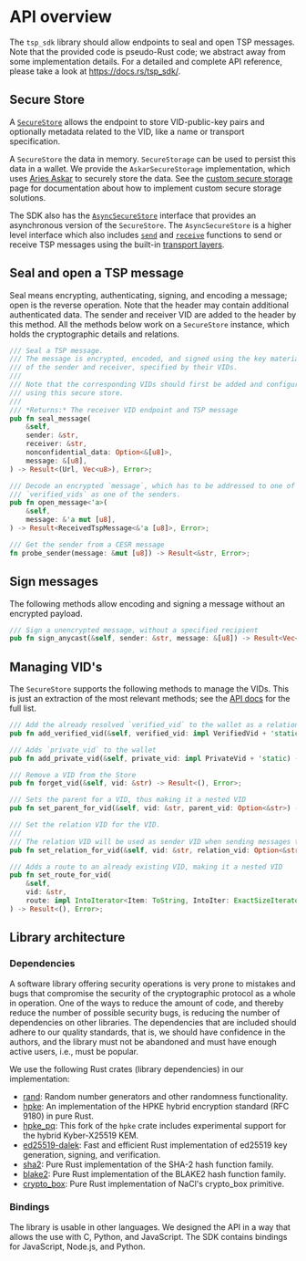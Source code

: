 # API overview

The `tsp_sdk` library should allow endpoints to seal and open TSP messages. Note that the provided code is pseudo-Rust code; we abstract away from some implementation details.
For a detailed and complete API reference, please take a look at <https://docs.rs/tsp_sdk/>.

## Secure Store

A [`SecureStore`](https://docs.rs/tsp_sdk/latest/tsp_sdk/struct.SecureStore.html) allows the endpoint to store VID-public-key pairs and optionally metadata related to the VID, like a name or transport specification.

A `SecureStore` the data in memory. `SecureStorage` can be used to persist this data in a wallet.
We provide the `AskarSecureStorage` implementation, which uses [Aries Askar](https://github.com/openwallet-foundation/askar) to securely store the data.
See the [custom secure storage](../custom-secure-storage.md) page for documentation about how to implement custom secure storage solutions.

The SDK also has the [`AsyncSecureStore`](https://docs.rs/tsp_sdk/latest/tsp_sdk/struct.AsyncSecureStore.html) interface that provides an asynchronous version of the `SecureStore`.
The `AsyncSecureStore` is a higher level interface which also includes [`send`](https://docs.rs/tsp_sdk/latest/tsp_sdk/struct.AsyncSecureStore.html#method.send) and [`receive`](https://docs.rs/tsp_sdk/latest/tsp_sdk/struct.AsyncSecureStore.html#method.receive) functions to send or receive TSP messages using the built-in [transport layers](./transport.md).

## Seal and open a TSP message

Seal means encrypting, authenticating, signing, and encoding a message; open is the reverse operation. Note that the header may contain additional authenticated data. The sender and receiver VID are added to the header by this method.
All the methods below work on a `SecureStore` instance, which holds the cryptographic details and relations.

```rust
/// Seal a TSP message.
/// The message is encrypted, encoded, and signed using the key material
/// of the sender and receiver, specified by their VIDs.
///
/// Note that the corresponding VIDs should first be added and configured
/// using this secure store.
///
/// *Returns:* The receiver VID endpoint and TSP message
pub fn seal_message(
    &self,
    sender: &str,
    receiver: &str,
    nonconfidential_data: Option<&[u8]>,
    message: &[u8],
) -> Result<(Url, Vec<u8>), Error>;

/// Decode an encrypted `message`, which has to be addressed to one of the VIDs in `receivers`, and has to have
/// `verified_vids` as one of the senders.
pub fn open_message<'a>(
    &self,
    message: &'a mut [u8],
) -> Result<ReceivedTspMessage<&'a [u8]>, Error>;

/// Get the sender from a CESR message
fn probe_sender(message: &mut [u8]) -> Result<&str, Error>;
```

## Sign messages

The following methods allow encoding and signing a message without an encrypted payload.

```rust
/// Sign a unencrypted message, without a specified recipient
pub fn sign_anycast(&self, sender: &str, message: &[u8]) -> Result<Vec<u8>, Error>;
```

## Managing VID's

The `SecureStore` supports the following methods to manage the VIDs. This is just an extraction of the most relevant methods;
see the [API docs](https://docs.rs/tsp_sdk/) for the full list.

```rust
/// Add the already resolved `verified_vid` to the wallet as a relationship
pub fn add_verified_vid(&self, verified_vid: impl VerifiedVid + 'static) -> Result<(), Error>;

/// Adds `private_vid` to the wallet
pub fn add_private_vid(&self, private_vid: impl PrivateVid + 'static) -> Result<(), Error>;

/// Remove a VID from the Store
pub fn forget_vid(&self, vid: &str) -> Result<(), Error>;

/// Sets the parent for a VID, thus making it a nested VID
pub fn set_parent_for_vid(&self, vid: &str, parent_vid: Option<&str>) -> Result<(), Error>;

/// Set the relation VID for the VID.
///
/// The relation VID will be used as sender VID when sending messages to this VID.
pub fn set_relation_for_vid(&self, vid: &str, relation_vid: Option<&str>) -> Result<(), Error>;

/// Adds a route to an already existing VID, making it a nested VID
pub fn set_route_for_vid(
    &self,
    vid: &str,
    route: impl IntoIterator<Item: ToString, IntoIter: ExactSizeIterator>,
) -> Result<(), Error>;
```

## Library architecture

### Dependencies

A software library offering security operations is very prone to mistakes and bugs that compromise the security of the
cryptographic protocol as a whole in operation.
One of the ways to reduce the amount of code, and thereby reduce the number of possible security bugs, is reducing the
number of dependencies on other libraries.
The dependencies that are included should adhere to our quality standards, that is, we should have confidence in the
authors, and the library must not be abandoned and must have enough active users, i.e., must be popular.

We use the following Rust crates (library dependencies) in our implementation:

- [rand](https://crates.io/crates/rand): Random number generators and other randomness functionality.
- [hpke](https://crates.io/crates/hpke): An implementation of the HPKE hybrid encryption standard (RFC 9180) in pure
  Rust.
- [hpke_pq](https://crates.io/crates/hpke_pq): This fork of the `hpke` crate includes experimental support for the hybrid Kyber-X25519 KEM.
- [ed25519-dalek](https://crates.io/crates/ed25519-dalek): Fast and efficient Rust implementation of ed25519 key
  generation, signing, and verification.
- [sha2](https://crates.io/crates/sha2): Pure Rust implementation of the SHA-2 hash function family.
- [blake2](https://crates.io/crates/blake2): Pure Rust implementation of the BLAKE2 hash function family.
- [crypto_box](https://crates.io/crates/crypto_box): Pure Rust implementation of NaCl's crypto_box primitive.

### Bindings

The library is usable in other languages.
We designed the API in a way that allows the use with C, Python, and JavaScript.
The SDK contains bindings for JavaScript, Node.js, and Python.
